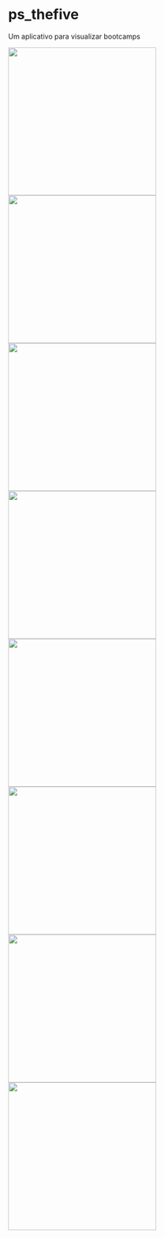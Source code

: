# ps_thefive

Um aplicativo para visualizar bootcamps

<img src="fotos/Foto1.jpeg" width="300">
<img src="fotos/Foto2.jpeg" width="300">
<img src="fotos/Foto3.jpeg" width="300">
<img src="fotos/Foto4.jpeg" width="300">
<img src="fotos/Foto5.jpeg" width="300">
<img src="fotos/Foto6.jpeg" width="300">
<img src="fotos/Foto7.jpeg" width="300">
<img src="fotos/Foto8.jpeg" width="300">
